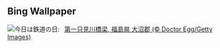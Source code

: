 ## Bing Wallpaper
![](https://www.bing.com/th?id=OHR.RailwayDay2025_JA-JP0346908442_UHD.jpg&w=1000)今日は鉄道の日:&nbsp;&ensp;[第一只見川橋梁, 福島県 大沼郡 (© Doctor Egg/Getty Images)](https://www.bing.com/th?id=OHR.RailwayDay2025_JA-JP0346908442_UHD.jpg)
<br><br/>
